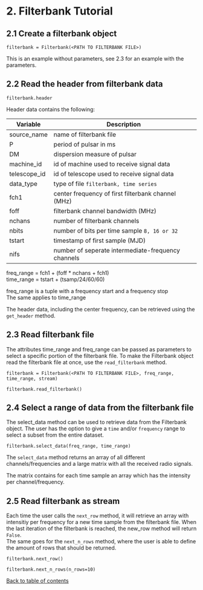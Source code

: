 # 2. Filterbank Tutorial

## 2.1 Create a filterbank object
```
filterbank = Filterbank(<PATH TO FILTERBANK FILE>)
```
This is an example without parameters, see 2.3 for an example with the parameters.
## 2.2 Read the header from filterbank data
```
filterbank.header
```

Header data contains the following:

| Variable | Description |
| --- | --- |
| source_name | name of filterbank file |
| P | period of pulsar in ms |
| DM | dispersion measure of pulsar |
| machine_id | id of machine used to receive signal data |
| telescope_id | id of telescope used to receive signal data |
| data_type | type of file `filterbank, time series` |
| fch1 | center frequency of first filterbank channel (MHz) |
| foff | filterbank channel bandwidth (MHz) |
| nchans | number of filterbank channels |
| nbits | number of bits per time sample `8, 16 or 32` |
| tstart | timestamp of first sample (MJD) |
| nifs | number of seperate intermediate-frequency channels |

freq_range = fch1 + (foff * nchans + fch1)  
time_range = tstart + (tsamp/24/60/60)

freq_range is a tuple with a frequency start and a frequency stop  
The same applies to time_range

The header data, including the center frequency, can be retrieved using the `get_header` method.

## 2.3 Read filterbank file
The attributes time_range and freq_range can be passed as parameters to select a specific portion of the filterbank file.
To make the Filterbank object read the filterbank file at once, use the `read_filterbank` method.
```
filterbank = Filterbank(<PATH TO FILTERBANK FILE>, freq_range, time_range, stream)

filterbank.read_filterbank()
```

## 2.4 Select a range of data from the filterbank file
The select_data method can be used to retrieve data from the Filterbank object.
The user has the option to give a `time` and/or `frequency` range to select a subset from the entire dataset.
```
filterbank.select_data(freq_range, time_range)
```
The `select_data` method returns an array of all different channels/frequencies and a large matrix with all the received radio signals.

The matrix contains for each time sample an array which has the intensity per channel/frequency.

## 2.5 Read filterbank as stream
Each time the user calls the `next_row` method, it will retrieve an array with intensitiy per frequency for a new time sample from the filterbank file.
When the last iteration of the filterbank is reached, the new_row method will return `False`.  
The same goes for the `next_n_rows` method, where the user is able to define the amount of rows that should be returned.

```
filterbank.next_row()

filterbank.next_n_rows(n_rows=10)
```

[Back to table of contents](../README.md)